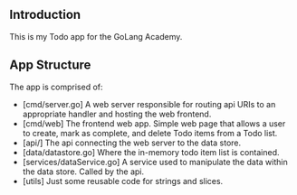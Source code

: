 ## Introduction

This is my Todo app for the GoLang Academy. 

## App Structure

The app is comprised of:
- [cmd/server.go] A web server responsible for routing api URIs to an appropriate handler and hosting the web frontend.
- [cmd/web] The frontend web app. Simple web page that allows a user to create, mark as complete, and delete Todo items from a Todo list.
- [api/] The api connecting the web server to the data store.
- [data/datastore.go] Where the in-memory todo item list is contained.
- [services/dataService.go] A service used to manipulate the data within the data store. Called by the api.
- [utils] Just some reusable code for strings and slices.

